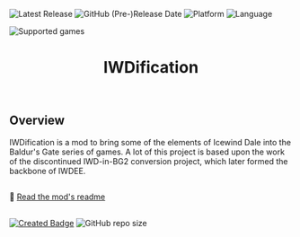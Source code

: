 ![Latest Release](https://img.shields.io/github/v/release/Gibberlings3/iwdification?include_prereleases&color=blue)
![GitHub (Pre-)Release Date](https://img.shields.io/github/release-date-pre/Gibberlings3/iwdification?color=gold)
![Platform](https://img.shields.io/static/v1?label=platform&message=windows%20%7C%20macOS%20%7C%20linux%20%7C%20Project%20Infinity&color=informational)
![Language](https://img.shields.io/static/v1?label=language&message=English%20%7C%20French%20%7C%20Spanish&color=limegreen)

![Supported games](https://img.shields.io/static/v1?label=supported%20games&message=BG2%20%7C%20BGT%20%7C%20BGEE%20%7C%20BG2EE%20%7C%20EET%20%7C%20Tutu&color=dodgerblue)


<div align="center"><h1></a>IWDification</h1>

</div><br>

## 

## Overview



IWDification is a mod to bring some of the elements of Icewind Dale into the Baldur's Gate series of games. A lot of this project is based upon the work of the discontinued IWD-in-BG2 conversion project, which later formed the backbone of IWDEE. 

## 

:page_facing_up: [Read the mod's readme](https://gibberlings3.github.io/Documentation/readmes/readme-iwdification.html) 

## 

[![Created Badge](https://badges.pufler.dev/created/Gibberlings3/iwdification?style=plastic&label=Created)](https://badges.pufler.dev)
![GitHub repo size](https://img.shields.io/github/repo-size/Gibberlings3/iwdification?style=plastic&label=repo%20size)

